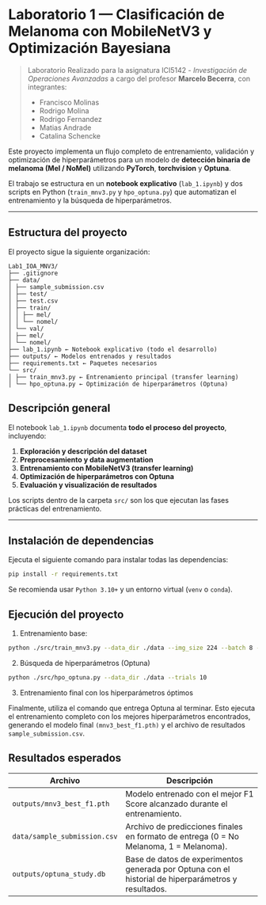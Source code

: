 # Laboratorio 1 — Clasificación de Melanoma con MobileNetV3 y Optimización Bayesiana

> Laboratorio Realizado para la asignatura ICI5142 - *Investigación de Operaciones Avanzadas* a cargo del profesor **Marcelo Becerra**, con integrantes:
> - Francisco Molinas
> - Rodrigo Molina
> - Rodrigo Fernandez
> - Matias Andrade
> - Catalina Schencke

Este proyecto implementa un flujo completo de entrenamiento, validación y optimización de hiperparámetros para un modelo de **detección binaria de melanoma (Mel / NoMel)** utilizando **PyTorch**, **torchvision** y **Optuna**.

El trabajo se estructura en un **notebook explicativo** (`lab_1.ipynb`) y dos scripts en Python (`train_mnv3.py` y `hpo_optuna.py`) que automatizan el entrenamiento y la búsqueda de hiperparámetros.

---

## Estructura del proyecto

El proyecto sigue la siguiente organización:

```
Lab1_IOA_MNV3/
├── .gitignore
├── data/
│ ├── sample_submission.csv
│ ├── test/
│ ├── test.csv
│ ├── train/
│ │ ├── mel/
│ │ └── nomel/
│ └── val/
│ ├── mel/
│ └── nomel/
├── lab_1.ipynb ← Notebook explicativo (todo el desarrollo)
├── outputs/ ← Modelos entrenados y resultados
├── requirements.txt ← Paquetes necesarios
└── src/
│ ├── train_mnv3.py ← Entrenamiento principal (transfer learning)
│ └── hpo_optuna.py ← Optimización de hiperparámetros (Optuna)
```



## Descripción general

El notebook `lab_1.ipynb` documenta **todo el proceso del proyecto**, incluyendo:

1. **Exploración y descripción del dataset**  
2. **Preprocesamiento y data augmentation**  
3. **Entrenamiento con MobileNetV3 (transfer learning)**  
4. **Optimización de hiperparámetros con Optuna**  
5. **Evaluación y visualización de resultados**

Los scripts dentro de la carpeta `src/` son los que ejecutan las fases prácticas del entrenamiento.

---

## Instalación de dependencias


Ejecuta el siguiente comando para instalar todas las dependencias:

```bash
pip install -r requirements.txt
```
Se recomienda usar `Python 3.10+` y un entorno virtual (`venv` o `conda`).

## Ejecución del proyecto

1. Entrenamiento base:
```bash
python ./src/train_mnv3.py --data_dir ./data --img_size 224 --batch 8 --epochs_head 2 --epochs_ft 15 --patience 5 --lr 1e-3 --wd 1e-4 --workers 2
```
2. Búsqueda de hiperparámetros (Optuna)
```bash
python ./src/hpo_optuna.py --data_dir ./data --trials 10
```
3. Entrenamiento final con los hiperparámetros óptimos

Finalmente, utiliza el comando que entrega Optuna al terminar. Esto ejecuta el entrenamiento completo con los mejores hiperparámetros encontrados, generando el modelo final `(mnv3_best_f1.pth)` y el archivo de resultados `sample_submission.csv`.

##  Resultados esperados

| Archivo | Descripción |
|----------|--------------|
| `outputs/mnv3_best_f1.pth` | Modelo entrenado con el mejor F1 Score alcanzado durante el entrenamiento. |
| `data/sample_submission.csv` | Archivo de predicciones finales en formato de entrega (0 = No Melanoma, 1 = Melanoma). |
| `outputs/optuna_study.db` | Base de datos de experimentos generada por Optuna con el historial de hiperparámetros y resultados. |
